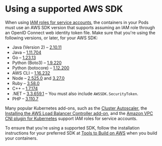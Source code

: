 # Using a supported AWS SDK<a name="iam-roles-for-service-accounts-minimum-sdk"></a>

When using [IAM roles for service accounts](iam-roles-for-service-accounts.md), the containers in your Pods must use an AWS SDK version that supports assuming an IAM role through an OpenID Connect web identity token file\. Make sure that you're using the following versions, or later, for your AWS SDK:
+ Java \(Version 2\) – [2\.10\.11](https://github.com/aws/aws-sdk-java-v2/releases/tag/2.10.11)
+ Java – [1\.11\.704](https://github.com/aws/aws-sdk-java/releases/tag/1.11.704)
+ Go – [1\.23\.13](https://github.com/aws/aws-sdk-go/releases/tag/v1.23.13)
+ Python \(Boto3\) – [1\.9\.220](https://github.com/boto/boto3/releases/tag/1.9.220)
+ Python \(botocore\) – [1\.12\.200](https://github.com/boto/botocore/releases/tag/1.12.200)
+ AWS CLI – [1\.16\.232](https://github.com/aws/aws-cli/releases/tag/1.16.232)
+ Node – [2\.525\.0](https://github.com/aws/aws-sdk-js/releases/tag/v2.525.0) and [3\.27\.0](https://github.com/aws/aws-sdk-js-v3/releases/tag/v3.27.0)
+ Ruby – [3\.58\.0](https://github.com/aws/aws-sdk-ruby/blob/version-3/gems/aws-sdk-core/CHANGELOG.md#3580-2019-07-01)
+ C\+\+ – [1\.7\.174](https://github.com/aws/aws-sdk-cpp/releases/tag/1.7.174)
+ \.NET – [3\.3\.659\.1](https://github.com/aws/aws-sdk-net/releases/tag/3.3.659.1) – You must also include `AWSSDK.SecurityToken`\.
+ PHP – [3\.110\.7](https://github.com/aws/aws-sdk-php/releases/tag/3.110.7)

Many popular Kubernetes add\-ons, such as the [Cluster Autoscaler](https://github.com/kubernetes/autoscaler/tree/master/cluster-autoscaler), the [Installing the AWS Load Balancer Controller add\-on](aws-load-balancer-controller.md), and the [Amazon VPC CNI plugin for Kubernetes](cni-iam-role.md) support IAM roles for service accounts\.

To ensure that you're using a supported SDK, follow the installation instructions for your preferred SDK at [Tools to Build on AWS](https://aws.amazon.com/tools/) when you build your containers\. 